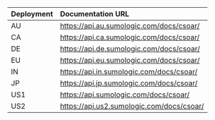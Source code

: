 <head>
  <meta name="robots" content="noindex" />
</head>

| Deployment | Documentation URL                                         |
|:-----------|:----------------------------------------------------------|
| AU         | https://api.au.sumologic.com/docs/csoar/  |
| CA         | https://api.ca.sumologic.com/docs/csoar/  |
| DE         | https://api.de.sumologic.com/docs/csoar/  |
| EU         | https://api.eu.sumologic.com/docs/csoar/  |
| IN         | https://api.in.sumologic.com/docs/csoar/  |
| JP         | https://api.jp.sumologic.com/docs/csoar/  |
| US1        | https://api.sumologic.com/docs/csoar/     |
| US2        | https://api.us2.sumologic.com/docs/csoar/ |
